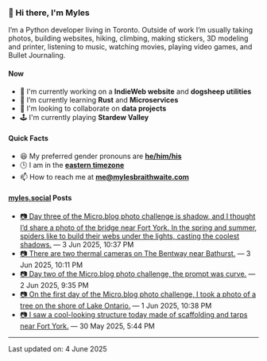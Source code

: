 ### 👋 Hi there, I'm Myles

I’m a Python developer living in Toronto. Outside of work I’m usually taking photos, building websites, hiking, climbing, making stickers, 3D modeling and printer, listening to music, watching movies, playing video games, and Bullet Journaling.

#### Now

-   🔭 I'm currently working on a **IndieWeb website** and **dogsheep utilities**
-   🌱 I’m currently learning **Rust** and **Microservices**
-   👯 I'm looking to collaborate on **data projects**
-   🕹️ I'm currently playing **Stardew Valley**

#### Quick Facts

-   😆 My preferred gender pronouns are **[he/him/his](https://www.mypronouns.org/he-him)**
-   🕒 I am in the **[eastern timezone](https://time.is/Toronto)**
-   📫 How to reach me at **[me@mylesbraithwaite.com](mailto:me@mylesbraithwaite.com)**

<!--
-   🤔 I’m looking for help with ...
-   💬 Ask me about ...
-   ⚡ Fun fact: ...
-->

#### [myles.social](https://myles.social/) Posts
<!-- START: MICROBLOG_POSTS -->
-   [📷 Day three of the Micro.blog photo challenge is shadow, and I thought I’d share a photo of the bridge near Fort York. In the spring and summer, spiders like to build their webs under the lights, casting the coolest shadows.](https://myles.social/2025/06/03/day-three-of-the-microblog.html) — 3 Jun 2025, 10:37 PM
-   [📷 There are two thermal cameras on The Bentway near Bathurst.](https://myles.social/2025/06/03/there-are-two-thermal-cameras.html) — 3 Jun 2025, 10:11 PM
-   [📷 Day two of the Micro.blog photo challenge, the prompt was curve.](https://myles.social/2025/06/02/day-two-of-the-microblog.html) — 2 Jun 2025, 9:35 PM
-   [📷 On the first day of the Micro.blog photo challenge, I took a photo of a tree on the shore of Lake Ontario.](https://myles.social/2025/06/01/on-the-first-day-of.html) — 1 Jun 2025, 10:38 PM
-   [📷 I saw a cool-looking structure today made of scaffolding and tarps near Fort York.](https://myles.social/2025/05/30/i-saw-a-coollooking-structure.html) — 30 May 2025, 5:44 PM
<!-- END: MICROBLOG_POSTS -->

---

<!-- START: LAST_UPDATED_AT -->
Last updated on: 4 June 2025
<!-- END: LAST_UPDATED_AT -->
